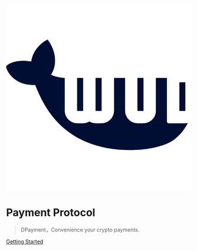 ![logo](wud_logo.png)

# **Payment Protocol**

> DPayment，Convenience your crypto payments.

[Getting Started](en/getStart)



